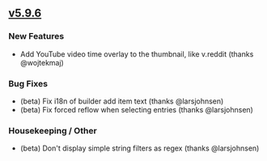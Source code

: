 ## [v5.9.6](https://github.com/honestbleeps/Reddit-Enhancement-Suite/releases/v5.9.6)


### New Features

- Add YouTube video time overlay to the thumbnail, like v.reddit (thanks @wojtekmaj)

### Bug Fixes

- (beta) Fix i18n of builder add item text (thanks @larsjohnsen)
- (beta) Fix forced reflow when selecting entries (thanks @larsjohnsen)

### Housekeeping / Other

- (beta) Don't display simple string filters as regex (thanks @larsjohnsen)
